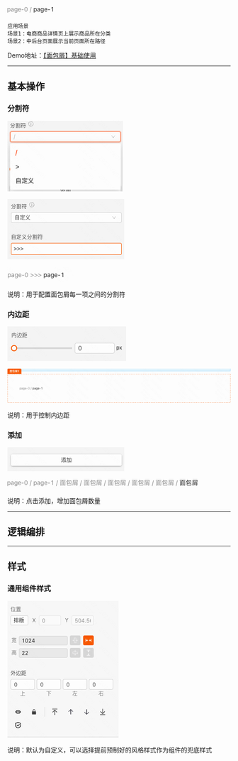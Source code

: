 ![Alt text](img/image.png)

```
应用场景
场景1：电商商品详情页上展示商品所在分类
场景2：中后台页面展示当前页面所在路径

```

Demo地址：[【面包屑】基础使用](https://my.mybricks.world/mybricks-app-pcspa/index.html?id=473912382144581)

----

## 基本操作
### 分割符
![Alt text](img/image-1.png)

![Alt text](img/image-2.png)

![Alt text](img/image-3.png)

说明：用于配置面包屑每一项之间的分割符

### 内边距
![Alt text](img/image-4.png)

![Alt text](img/image-5.png)

说明：用于控制内边距

### 添加
![Alt text](img/image-6.png)

![Alt text](img/image-7.png)

说明：点击添加，增加面包屑数量

----
## 逻辑编排
----

## 样式
### 通用组件样式
![Alt text](img/image-8.png)

说明：默认为自定义，可以选择提前预制好的风格样式作为组件的兜底样式




